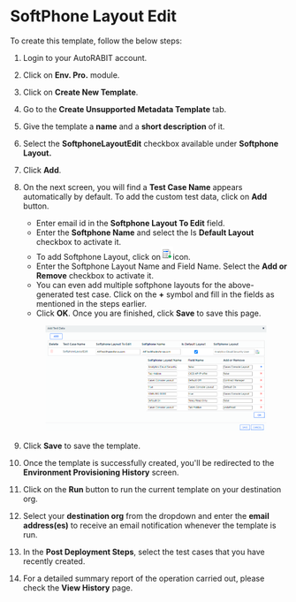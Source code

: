 # SoftPhone Layout Edit

To create this template, follow the below steps:

1. Login to your AutoRABIT account.
2. Click on **Env. Pro.** module.
3. Click on **Create New Template**.
4. Go to the **Create Unsupported Metadata Template** tab.
5. Give the template a **name** and a **short description** of it.
6. Select the **SoftphoneLayoutEdit** checkbox available under **Softphone Layout.**
7. Click **Add**.
8.  On the next screen, you will find a **Test Case Name** appears automatically by default. To add the custom test data, click on **Add** button.

    * &#x20;Enter email id in the **Softphone Layout To Edit** field.
    * Enter the **Softphone Name** and select the Is **Default Layout** checkbox to activate it.
    * To add Softphone Layout, click on![](<../../../../../../.gitbook/assets/image (49).png>)icon.
    * Enter the Softphone Layout Name and Field Name. Select the **Add or Remove** checkbox to activate it.&#x20;
    * You can even add multiple softphone layouts for the above-generated test case. Click on the **+** symbol and fill in the fields as mentioned in the steps earlier.&#x20;
    * Click **OK**. Once you are finished, click **Save** to save this page.

    <figure><img src="../../../../../../.gitbook/assets/image (50).png" alt=""><figcaption></figcaption></figure>
9. Click **Save** to save the template.
10. Once the template is successfully created, you'll be redirected to the **Environment Provisioning History** screen.
11. Click on the **Run** button to run the current template on your destination org.
12. Select your **destination org** from the dropdown and enter the **email address(es)** to receive an email notification whenever the template is run.
13. In the **Post Deployment Steps**, select the test cases that you have recently created.&#x20;
14. For a detailed summary report of the operation carried out, please check the **View History** page.
